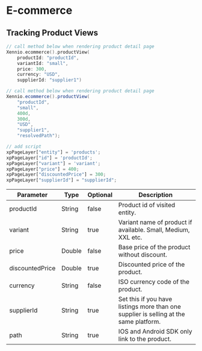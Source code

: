# E-commerce

## Tracking Product Views

```swift
// call method below when rendering product detail page
Xennio.ecommerce().productView(
    productId: "productId",
    variantId: "small", 
    price: 300, 
    currency: "USD", 
    supplierId: "supplier1")

```

```java
// call method below when rendering product detail page
Xennio.ecommerce().productView(
    "productId", 
    "small", 
    400d,
    300d,
    "USD",
    "supplier1",
    "resolvedPath");

```

```javascript
// add script 
xpPageLayer["entity"] = 'products';
xpPageLayer["id"] = 'productId';
xpPageLayer["variant"] = 'variant';
xpPageLayer["price"] = 400;
xpPageLayer["discountedPrice"] = 300;
xpPageLayer["supplierId"] = "supplierId";
```


Parameter       | Type   | Optional | Description
---------       | -----  | -------- | -----------
productId       | String | false    | Product id of visited entity.
variant         | String | true     | Variant name of product if available. Small, Medium, XXL etc.
price           | Double | false    | Base price of the product without discount.
discountedPrice | Double | true     | Discounted price of the product.
currency        | String | false    | ISO currency code of the product.
supplierId      | String | true     | Set this if you have listings more than one supplier is selling at the same platform.
path            | String | true     | IOS and Android SDK only link to the product.
